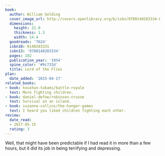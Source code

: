 ```yaml
---
book:
  author: William Golding
  cover_image_url: http://covers.openlibrary.org/b/isbn/9780140283334-L.jpg
  dimensions:
    height: 22.0
    thickness: 1.3
    width: 14.4
  goodreads: '7624'
  isbn10: 0140283331
  isbn13: '9780140283334'
  pages: 182
  publication_year: '1954'
  spine_color: '#9c733d'
  title: Lord of the Flies
plan:
  date_added: '2015-04-17'
related_books:
- book: koushun-takami/battle-royale
  text: More fighting children.
- book: daniel-defoe/robinson-crusoe
  text: Survival on an island.
- book: suzanne-collins/the-hunger-games
  text: I heard you liked children fighting each other.
review:
  date_read:
  - 2017-05-15
  rating: 3
---
```


Well, that might have been predictable if I had read it in more than a few hours, but it did its job in being terrifying
and depressing.
